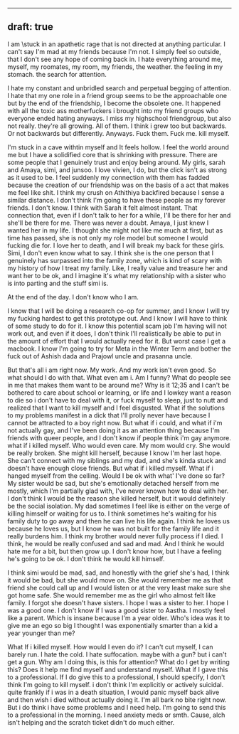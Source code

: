 ------------
draft: true
---------------
I am \stuck in an apathetic rage that is not directed at anything particular. I can't say I'm mad at my friends because I'm not. I simply feel so outside, that I don't see any hope of coming back in. I hate everything around me, myself, my roomates, my room, my friends, the weather. the feeling in my stomach. the search for attention. 

I hate my constant and unbridled search and perpetual begging of attention. I hate that my one role in a friend group seems to be the approachable one but by the end of the friendship, I become the obsolete one. It happened with all the toxic ass motherfuckers i brought into my friend groups who everyone ended hating anyways. I miss my highschool friendgroup, but also not really. they're all growing. All of them. I think i grew too but backwards. Or not backwards but differently. Anyways. Fuck them. Fuck me. kill myself. 

I'm stuck in a cave withtin myself and It feels hollow. I feel the world around me but I have a solidified core that is shrinking with pressure. There are some people that I genuinely trust and enjoy being around. My girls, sarah and Amaya, simi, and junsoo. I love vivien, I do, but the click isn't as strong as it used to be. I feel suddenly my connection with them has fadded because the creation of our friendship was on the basis of a act that makes me feel like shit. I think my crush on Athithiya backfired because I sense a similar distance. I don't think I'm going to have these people as my forever friends. I don't know. I think with Sarah it felt almost instant. That connection that, even if I don't talk to her for a while, I'll be there for her and she'll be there for me. There was never a doubt. Amaya, I just knew I wanted her in my life. I thought she might not like me much at first, but as time has passed, she is not only my role model but someone I would fucking die for. I love her to death, and I will break my back for these girls. Simi, I don't even know what to say. I think she is the one person that I genuinely has surpassed into the family zone, which is kind of scary with my history of how I treat my family. Like, I really value and treasure her and want her to be ok, and I imagine it's what my relationship with a sister who is into parting and the stuff simi is. 

At the end of the day. I don't know who I am. 

I know that I will be doing a research co-op for summer, and I know I will try my fucking hardest to get this prototype out. And I know I will have to think of some study to do for it. I know this potential scam job I'm having will not work out, and even if it does, I don't think I'll realistically be able to put in the amount of effort that I would actually need for it. But worst case I get a macbook. I know I'm going to try for Meta in the Winter Term and bother the fuck out of Ashish dada and Prajowl uncle and prasanna uncle. 

But that's all i am right now. My work. And my work isn't even good. So what should I do with that. What even am i. Am I funny? What do people see in me that makes them want to be around me? Why is it 12;35 and I can't be bothered to care about school or learning, or life and I lowkey want a reason to die so i don't have to deal with it, or fuck myself to sleep, just to nutt and  realized that I want to kill myself and I feel disgusted. What if the solutions to my problems manifest in a dick that I'll prolly never have because I cannot be attracted to a boy right now. But what if i could, and what if i'm not actually gay, and I've been doing it as an attention thing because I'm friends with queer people, and I don't know if people think i'm gay anymore. what if i killed myself. Who would even care. My mom would cry. She would be really broken. She might kill herself, because I know I'm her last hope. She can't connect with my siblings and my dad, and she's kinda stuck and doesn't have enough close friends. But what if i killed myself. What if i hanged myself from the celling. Would I be ok with what' I've done so far? My sister would be sad, but she's emotionally detached herself from me mostly, which I'm partially glad with, I've never known how to deal with her. I don't think I would be the reason she killed herself, but it would definitely be the social isolation. My dad sometimes I feel like is either on the verge of killing himself or waiting for us to. I think sometimes he's waiting for his family duty to go away and then he can live his life again. I think he loves us because he loves us, but I know he was not built for the family life and it really burdens him. I think my brother would never fully process if I died. I think, he would be really confused and sad and mad. And I think he would hate me for a bit, but then grow up. I don't know how, but I have a feeling he's going to be ok. I don't think he would kill himself. 

I think simi would be mad, sad, and honestly with the grief she's had, I think it would be bad, but she would move on. She would remember me as that friend she could call up and I would listen or at the very least make sure she got home safe. She would remember me as the girl who almost felt like family. I forgot she doesn't have sisters. I hope I was a sister to her. I hope I was a good one. I don't know if I was a good sister to Aastha. I mostly feel like a parent. Which is insane because I'm a year older. Who's idea was it to give me an ego so big I thought I was exponentially smarter than a kid a year younger than me? 

What If i killed myself. How would I even do it? I can't cut myself, I can barely run. I hate the cold. I hate suffocation. maybe with a gun? but i can't get a gun. Why am I doing this, is this for attention? What do I get by writing this? Does it help me find myself and understand myself. What if I gave this to a professional. If I do give this to a professional, I should specify, I don't think I'm going to kill myself. i don't think I'm explicitly or actively suicidal. quite frankly if i was in a death situation, I would panic myself back alive and then wish i died without actually doing it. I'm all bark no bite right now. But i do think i have some problems and I need help. I'm going to send this to a professional in the morning. I need anxiety meds or smth. Cause, alch isn't helping and the scratch ticket didn't do much either. 